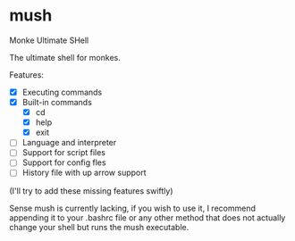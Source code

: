 # mush

Monke Ultimate SHell <br/>

The ultimate shell for monkes.

Features:

* [x] Executing commands <br>
* [x] Built-in commands <br>
    * [x] cd <br>
    * [x] help <br>
    * [x] exit <br>
* [ ] Language and interpreter <br>
* [ ] Support for script files <br>
* [ ] Support for config fles <br>
* [ ] History file with up arrow support <br>

(I'll try to add these missing features swiftly)

Sense mush is currently lacking, if you wish to use it, I recommend appending it to your .bashrc file or any other method that does not actually change your shell
but runs the mush executable.
